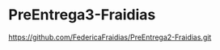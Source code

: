 # PreEntrega3-Fraidias
[https://github.com/FedericaFraidias/PreEntrega2-Fraidias.git ](https://federicafraidias.github.io/PreEntrega2-Fraidias/index.html)

